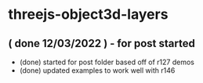 # threejs-object3d-layers

## ( done 12/03/2022 ) - for post started
* (done) started for post folder based off of r127 demos
* (done) updated examples to work well with r146